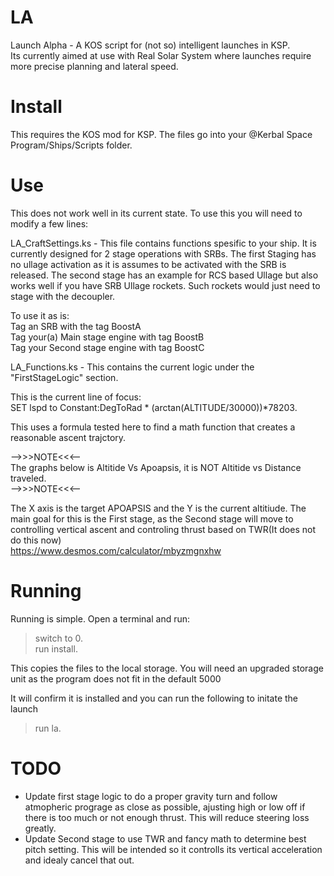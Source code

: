 # LA
Launch Alpha - A KOS script for (not so) intelligent launches in KSP.    
Its currently aimed at use with Real Solar System where launches require more precise planning and lateral speed.


# Install
This requires the KOS mod for KSP.  The files go into your @Kerbal Space Program/Ships/Scripts folder.


# Use
This does not work well in its current state. To use this you will need to modify a few lines:

LA_CraftSettings.ks - This file contains functions spesific to your ship. 
It is currently designed for 2 stage operations with SRBs. The first Staging has no ullage activation
as it is assumes to be activated with the SRB is released.
The second stage has an example for RCS based Ullage but also works well if you have SRB Ullage 
rockets. Such rockets would just need to stage with the decoupler.

To use it as is:    
Tag an SRB with the tag BoostA    
Tag your(a) Main stage engine with tag BoostB    
Tag your Second stage engine with tag BoostC    

LA_Functions.ks - This contains the current logic under the "FirstStageLogic" section.

This is the current line of focus:    
SET lspd to Constant:DegToRad * (arctan(ALTITUDE/30000))*78203.

This uses a formula tested here to find a math function that creates a reasonable ascent trajctory.

-->>>NOTE<<<--    
The graphs below is Altitide Vs Apoapsis, it is NOT Altitide vs Distance traveled.    
-->>>NOTE<<<--

The X axis is the target APOAPSIS and the Y is the current altitiude. 
The main goal for this is the First stage, as the Second stage will move to controlling vertical
ascent and controling thrust based on TWR(It does not do this now)    
https://www.desmos.com/calculator/mbyzmgnxhw

# Running
Running is simple. Open a terminal and run:    
>switch to 0.    
>run install.    

This copies the files to the local storage. You will need an upgraded storage unit as the program does not fit in the default 5000

It will confirm it is installed and you can run the following to initate the launch
>run la.

# TODO
 * Update first stage logic to do a proper gravity turn and follow atmopheric prograge as close as possible, ajusting high or low off if there is too much or not enough thrust. This will reduce steering loss greatly.     
 * Update Second stage to use TWR and fancy math to determine best pitch setting. This will be intended so it controlls its vertical acceleration and idealy cancel that out.
